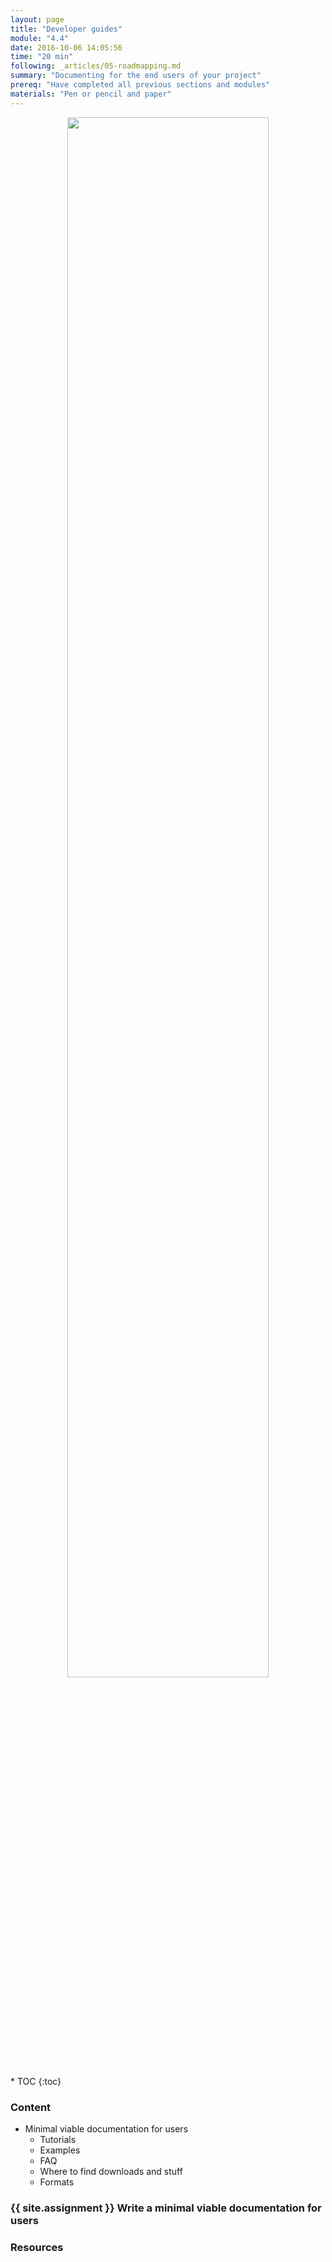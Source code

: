 ```yaml
---
layout: page
title: "Developer guides"
module: "4.4"
date: 2016-10-06 14:05:56
time: "20 min"
following: _articles/05-roadmapping.md
summary: "Documenting for the end users of your project"
prereq: "Have completed all previous sections and modules"
materials: "Pen or pencil and paper"
---
```

<p align="center">
<img src="https://raw.githubusercontent.com/ohwmakers/OHM-curriculum/gh-pages/img/work_in_progress_banner.svg" width="80%"/>
</p>
* TOC
{:toc}

### Content
- Minimal viable documentation for users
  - Tutorials
  - Examples
  - FAQ
  - Where to find downloads and stuff
  - Formats

### {{ site.assignment }} Write a minimal viable documentation for users

### Resources

